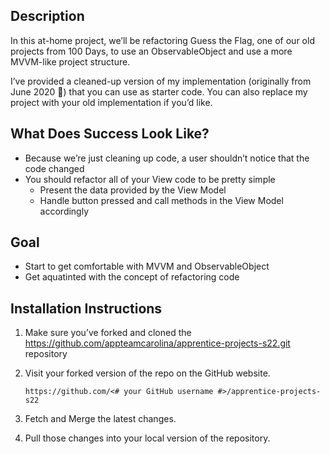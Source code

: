 ## Description

In this at-home project, we’ll be refactoring Guess the Flag, one of our old projects from 100 Days, to use an ObservableObject and use a more MVVM-like project structure.

I’ve provided a cleaned-up version of my implementation (originally from June 2020 🤯) that you can use as starter code. You can also replace my project with your old implementation if you’d like.

## What Does Success Look Like?

- Because we’re just cleaning up code, a user shouldn’t notice that the code changed
- You should refactor all of your View code to be pretty simple
    - Present the data provided by the View Model
    - Handle button pressed and call methods in the View Model accordingly

## Goal

- Start to get comfortable with MVVM and ObservableObject
- Get aquatinted with the concept of refactoring code

## Installation Instructions

1. Make sure you’ve forked and cloned the https://github.com/appteamcarolina/apprentice-projects-s22.git repository
2. Visit your forked version of the repo on the GitHub website.

    `https://github.com/<# your GitHub username #>/apprentice-projects-s22`

3. Fetch and Merge the latest changes.
4. Pull those changes into your local version of the repository.
